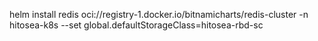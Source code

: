 helm install redis oci://registry-1.docker.io/bitnamicharts/redis-cluster -n hitosea-k8s --set global.defaultStorageClass=hitosea-rbd-sc 